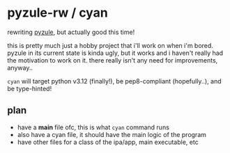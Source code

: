 # pyzule-rw / cyan

rewriting [pyzule](https://github.com/asdfzxcvbn/pyzule), but actually good this time!

this is pretty much just a hobby project that i'll work on when i'm bored. pyzule in its current state is kinda ugly, but it works and i haven't really had the motivation to work on it. there really isn't any need for improvements, anyway..

`cyan` will target python v3.12 (finally!), be pep8-compliant (hopefully..), and be type-hinted!

## plan

- have a __main__ file ofc, this is what `cyan` command runs
- also have a cyan file, it should have the main logic of the program
- have other files for a class of the ipa/app, main executable, etc


